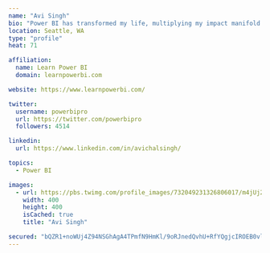 ```yaml
---
name: "Avi Singh"
bio: "Power BI has transformed my life, multiplying my impact manifold. Now I am on a mission to spread the word and share the knowledge"
location: Seattle, WA
type: "profile"
heat: 71

affiliation:
  name: Learn Power BI
  domain: learnpowerbi.com

website: https://www.learnpowerbi.com/

twitter:
  username: powerbipro
  url: https://twitter.com/powerbipro
  followers: 4514

linkedin:
  url: https://www.linkedin.com/in/avichalsingh/

topics:
  - Power BI

images:
  - url: https://pbs.twimg.com/profile_images/732049231326806017/m4jUj2Lu_400x400.jpg
    width: 400
    height: 400
    isCached: true
    title: "Avi Singh"

secured: "bQZR1+noWUj4Z94NSGhAgA4TPmfN9HmKl/9oRJnedQvhU+RfYQgjcIROEB0vl5w9b4r9IkhZ+AQqPGwx+GxYV8/MC/+/pQ1BwHS7QW17YY2eeruuPEbHACKZOKad3TCh7faZRH+w0yStr15iqEw2+2oTHqghR8fpb9bhau0Ar3/oA6qPSLS92A3wanmXF2zJW7IJQIOd9BrHDL8jFDc+zvyu9IfmFz1sZQN+YGdgggKC0dQITeTd5/syX/LdvhSh7elHM2ryo5HVkf9ziFzCqZ2DzzOeYqAB4JBAtCjfI8opwapgrMm1jUtXZhjHAhudKquT5rvQ55Pk3k08i4m6xIDS8FhCQl30GLSJN/T8Xjz1vN44wlHCuMhGffxgZtlD4Sdoj8KlKxDZhW4gSR+JoM7p9PAEEnbNXDXZWcUCQlc=;9QpDPFbhyVUqs9pQ4hz3nQ=="
---
```


